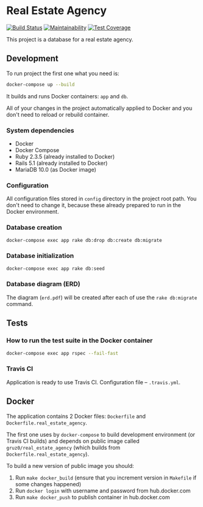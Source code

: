# Real Estate Agency

[![Build Status](https://travis-ci.org/gruz0/real_estate_agency.svg?branch=master)](https://travis-ci.org/gruz0/real_estate_agency)
[![Maintainability](https://api.codeclimate.com/v1/badges/db0acd56daab29bab9ab/maintainability)](https://codeclimate.com/github/gruz0/real_estate_agency/maintainability)
[![Test Coverage](https://api.codeclimate.com/v1/badges/db0acd56daab29bab9ab/test_coverage)](https://codeclimate.com/github/gruz0/real_estate_agency/test_coverage)

This project is a database for a real estate agency.

## Development

To run project the first one what you need is:

```bash
docker-compose up --build
```

It builds and runs Docker containers: `app` and `db`.

All of your changes in the project automatically applied to Docker
and you don't need to reload or rebuild container.

### System dependencies

* Docker
* Docker Compose
* Ruby 2.3.5 (already installed to Docker)
* Rails 5.1 (already installed to Docker)
* MariaDB 10.0 (as Docker image)

### Configuration

All configuration files stored in `config` directory in the project root path.
You don't need to change it, because these already prepared to run
in the Docker environment.

### Database creation

```bash
docker-compose exec app rake db:drop db:create db:migrate
```

### Database initialization

```bash
docker-compose exec app rake db:seed
```

### Database diagram (ERD)

The diagram (`erd.pdf`) will be created after each of use
the `rake db:migrate` command.

## Tests

### How to run the test suite in the Docker container

```bash
docker-compose exec app rspec --fail-fast
```

### Travis CI

Application is ready to use Travis CI. Configuration file – `.travis.yml`.

## Docker

The application contains 2 Docker files: `Dockerfile`
and `Dockerfile.real_estate_agency`.

The first one uses by `docker-compose` to build development environment
(or Travis CI builds) and depends on public image called
`gruz0/real_estate_agency` (which builds from `Dockerfile.real_estate_agency`).

To build a new version of public image you should:

1. Run `make docker_build`
   (ensure that you increment version in `Makefile` if some changes happened)
1. Run `docker login` with username and password from hub.docker.com
1. Run `make docker_push` to publish container in hub.docker.com

